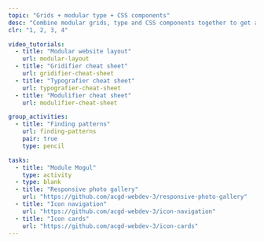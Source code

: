```yaml
---
topic: "Grids + modular type + CSS components"
desc: "Combine modular grids, type and CSS components together to get a website running quickly."
clr: "1, 2, 3, 4"

video_tutorials:
  - title: "Modular website layout"
    url: modular-layout
  - title: "Gridifier cheat sheet"
    url: gridifier-cheat-sheet
  - title: "Typografier cheat sheet"
    url: typografier-cheat-sheet
  - title: "Modulifier cheat sheet"
    url: modulifier-cheat-sheet

group_activities:
  - title: "Finding patterns"
    url: finding-patterns
    pair: true
    type: pencil

tasks:
  - title: "Module Mogul"
    type: activity
  - type: blank
  - title: "Responsive photo gallery"
    url: "https://github.com/acgd-webdev-3/responsive-photo-gallery"
  - title: "Icon navigation"
    url: "https://github.com/acgd-webdev-3/icon-navigation"
  - title: "Icon cards"
    url: "https://github.com/acgd-webdev-3/icon-cards"
---
```

